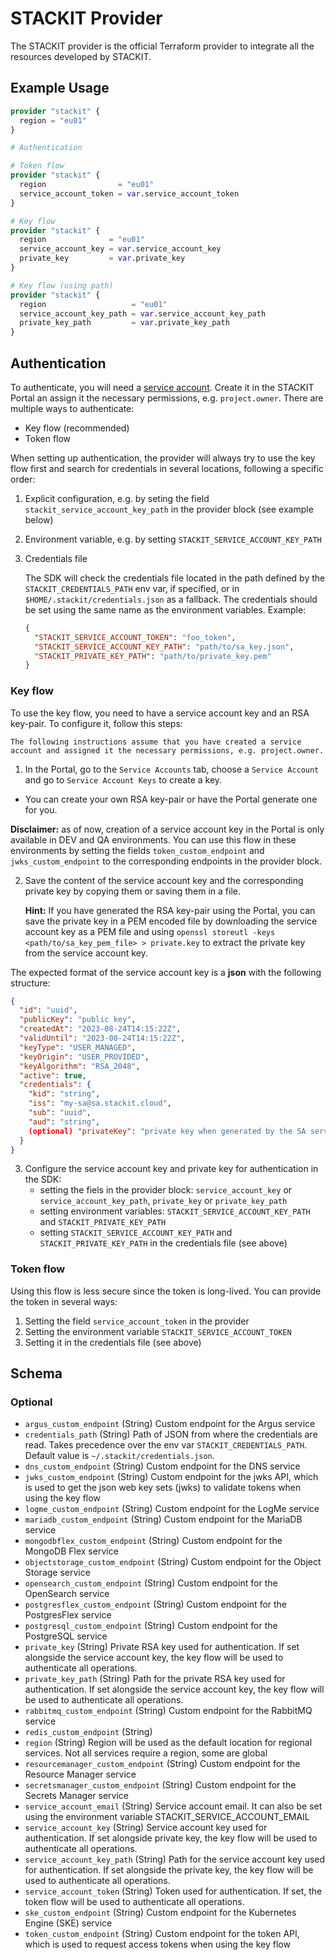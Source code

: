 # STACKIT Provider

The STACKIT provider is the official Terraform provider to integrate all the resources developed by STACKIT.

## Example Usage

```terraform
provider "stackit" {
  region = "eu01"
}

# Authentication

# Token flow
provider "stackit" {
  region                = "eu01"
  service_account_token = var.service_account_token
}

# Key flow
provider "stackit" {
  region              = "eu01"
  service_account_key = var.service_account_key
  private_key         = var.private_key
}

# Key flow (using path)
provider "stackit" {
  region                   = "eu01"
  service_account_key_path = var.service_account_key_path
  private_key_path         = var.private_key_path
}
```

## Authentication

To authenticate, you will need a [service account](https://docs.stackit.cloud/stackit/en/service-accounts-134415819.html). Create it in the STACKIT Portal an assign it the necessary permissions, e.g. `project.owner`. There are multiple ways to authenticate:

- Key flow (recommended)
- Token flow

When setting up authentication, the provider will always try to use the key flow first and search for credentials in several locations, following a specific order:

1. Explicit configuration, e.g. by seting the field `stackit_service_account_key_path` in the provider block (see example below)
2. Environment variable, e.g. by setting `STACKIT_SERVICE_ACCOUNT_KEY_PATH`
3. Credentials file

   The SDK will check the credentials file located in the path defined by the `STACKIT_CREDENTIALS_PATH` env var, if specified,
   or in `$HOME/.stackit/credentials.json` as a fallback.
   The credentials should be set using the same name as the environment variables. Example:

   ```json
   {
     "STACKIT_SERVICE_ACCOUNT_TOKEN": "foo_token",
     "STACKIT_SERVICE_ACCOUNT_KEY_PATH": "path/to/sa_key.json",
     "STACKIT_PRIVATE_KEY_PATH": "path/to/private_key.pem"
   }
   ```

### Key flow

To use the key flow, you need to have a service account key and an RSA key-pair.
To configure it, follow this steps:

    The following instructions assume that you have created a service account and assigned it the necessary permissions, e.g. project.owner.

1.  In the Portal, go to the `Service Accounts` tab, choose a `Service Account` and go to `Service Account Keys` to create a key.

- You can create your own RSA key-pair or have the Portal generate one for you.

**Disclaimer:** as of now, creation of a service account key in the Portal is only available in DEV and QA environments. You can use this flow in these environments by setting the fields `token_custom_endpoint` and `jwks_custom_endpoint` to the corresponding endpoints in the provider block.

2.  Save the content of the service account key and the corresponding private key by copying them or saving them in a file.

    **Hint:** If you have generated the RSA key-pair using the Portal, you can save the private key in a PEM encoded file by downloading the service account key as a PEM file and using `openssl storeutl -keys <path/to/sa_key_pem_file> > private.key` to extract the private key from the service account key.

The expected format of the service account key is a **json** with the following structure:

```json
{
  "id": "uuid",
  "publicKey": "public key",
  "createdAt": "2023-08-24T14:15:22Z",
  "validUntil": "2023-08-24T14:15:22Z",
  "keyType": "USER_MANAGED",
  "keyOrigin": "USER_PROVIDED",
  "keyAlgorithm": "RSA_2048",
  "active": true,
  "credentials": {
    "kid": "string",
    "iss": "my-sa@sa.stackit.cloud",
    "sub": "uuid",
    "aud": "string",
    (optional) "privateKey": "private key when generated by the SA service"
  }
}
```

3. Configure the service account key and private key for authentication in the SDK:
   - setting the fiels in the provider block: `service_account_key` or `service_account_key_path`, `private_key` or `private_key_path`
   - setting environment variables: `STACKIT_SERVICE_ACCOUNT_KEY_PATH` and `STACKIT_PRIVATE_KEY_PATH`
   - setting `STACKIT_SERVICE_ACCOUNT_KEY_PATH` and `STACKIT_PRIVATE_KEY_PATH` in the credentials file (see above)

### Token flow

Using this flow is less secure since the token is long-lived. You can provide the token in several ways:

1. Setting the field `service_account_token` in the provider
2. Setting the environment variable `STACKIT_SERVICE_ACCOUNT_TOKEN`
3. Setting it in the credentials file (see above)

<!-- schema generated by tfplugindocs -->
## Schema

### Optional

- `argus_custom_endpoint` (String) Custom endpoint for the Argus service
- `credentials_path` (String) Path of JSON from where the credentials are read. Takes precedence over the env var `STACKIT_CREDENTIALS_PATH`. Default value is `~/.stackit/credentials.json`.
- `dns_custom_endpoint` (String) Custom endpoint for the DNS service
- `jwks_custom_endpoint` (String) Custom endpoint for the jwks API, which is used to get the json web key sets (jwks) to validate tokens when using the key flow
- `logme_custom_endpoint` (String) Custom endpoint for the LogMe service
- `mariadb_custom_endpoint` (String) Custom endpoint for the MariaDB service
- `mongodbflex_custom_endpoint` (String) Custom endpoint for the MongoDB Flex service
- `objectstorage_custom_endpoint` (String) Custom endpoint for the Object Storage service
- `opensearch_custom_endpoint` (String) Custom endpoint for the OpenSearch service
- `postgresflex_custom_endpoint` (String) Custom endpoint for the PostgresFlex service
- `postgresql_custom_endpoint` (String) Custom endpoint for the PostgreSQL service
- `private_key` (String) Private RSA key used for authentication. If set alongside the service account key, the key flow will be used to authenticate all operations.
- `private_key_path` (String) Path for the private RSA key used for authentication. If set alongside the service account key, the key flow will be used to authenticate all operations.
- `rabbitmq_custom_endpoint` (String) Custom endpoint for the RabbitMQ service
- `redis_custom_endpoint` (String)
- `region` (String) Region will be used as the default location for regional services. Not all services require a region, some are global
- `resourcemanager_custom_endpoint` (String) Custom endpoint for the Resource Manager service
- `secretsmanager_custom_endpoint` (String) Custom endpoint for the Secrets Manager service
- `service_account_email` (String) Service account email. It can also be set using the environment variable STACKIT_SERVICE_ACCOUNT_EMAIL
- `service_account_key` (String) Service account key used for authentication. If set alongside private key, the key flow will be used to authenticate all operations.
- `service_account_key_path` (String) Path for the service account key used for authentication. If set alongside the private key, the key flow will be used to authenticate all operations.
- `service_account_token` (String) Token used for authentication. If set, the token flow will be used to authenticate all operations.
- `ske_custom_endpoint` (String) Custom endpoint for the Kubernetes Engine (SKE) service
- `token_custom_endpoint` (String) Custom endpoint for the token API, which is used to request access tokens when using the key flow
